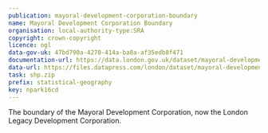 ```yaml
---
publication: mayoral-development-corporation-boundary
name: Mayoral Development Corporation Boundary
organisation: local-authority-type:SRA
copyright: crown-copyright
licence: ogl
data-gov-uk: 47bd790a-4270-414a-ba8a-af35edb8f471
documentation-url: https://data.london.gov.uk/dataset/mayoral-development-corporation-boundary
data-url: https://files.datapress.com/london/dataset/mayoral-development-corporation-boundary/mdc-boundary-post-consultation-shp.zip
task: shp.zip
prefix: statistical-geography
key: npark16cd
---
```


The boundary of the Mayoral Development Corporation, now the London Legacy Development Corporation.
